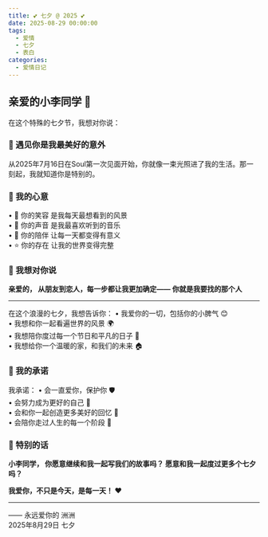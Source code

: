 ```yaml
---
title: 💕 七夕 @ 2025 💕
date: 2025-08-29 00:00:00
tags: 
  - 爱情
  - 七夕
  - 表白
categories: 
  - 爱情日记
---
```


## 亲爱的小李同学 💖

在这个特殊的七夕节，我想对你说：

### 🌟 遇见你是我最美好的意外

从2025年7月16日在Soul第一次见面开始，你就像一束光照进了我的生活。那一刻起，我就知道你是特别的。

### 💝 我的心意

• 💫 你的笑容 是我每天最想看到的风景  
• 🌸 你的声音 是我最喜欢听到的音乐   
• 🌈 你的陪伴 让每一天都变得有意义  
• ⭐ 你的存在 让我的世界变得完整  

### 🎯 我想对你说

**亲爱的， 从朋友到恋人，每一步都让我更加确定—— 你就是我要找的那个人**

---

在这个浪漫的七夕，我想告诉你：
• 我爱你的一切，包括你的小脾气 😊  
• 我想和你一起看遍世界的风景 🌍  
• 我想陪你度过每一个节日和平凡的日子 📅  
• 我想给你一个温暖的家，和我们的未来 🏠  

### 💌 我的承诺

我承诺：
• 会一直爱你，保护你 🛡️  
• 会努力成为更好的自己 💪  
• 会和你一起创造更多美好的回忆 📸  
• 会陪你走过人生的每一个阶段 👫  

### 🎁 特别的话

**小李同学， 你愿意继续和我一起写我们的故事吗？ 愿意和我一起度过更多个七夕吗？**

**我爱你，不只是今天，是每一天！ ❤️**

---

—— 永远爱你的 洲洲  
2025年8月29日 七夕
